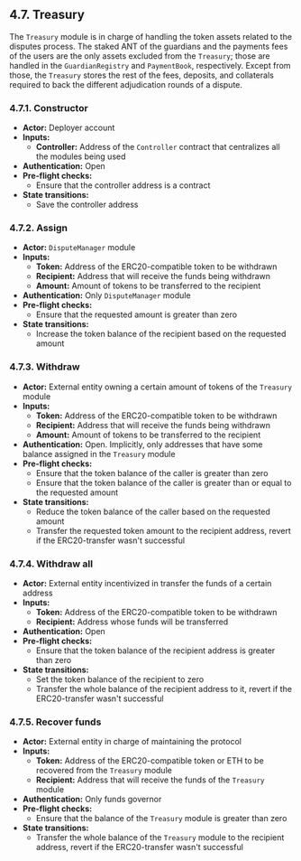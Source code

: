 ## 4.7. Treasury

The `Treasury` module is in charge of handling the token assets related to the disputes process.
The staked ANT of the guardians and the payments fees of the users are the only assets excluded from the `Treasury`; those are handled in the `GuardianRegistry` and `PaymentBook`, respectively.
Except from those, the `Treasury` stores the rest of the fees, deposits, and collaterals required to back the different adjudication rounds of a dispute.

### 4.7.1. Constructor

- **Actor:** Deployer account
- **Inputs:**
    - **Controller:** Address of the `Controller` contract that centralizes all the modules being used
- **Authentication:** Open
- **Pre-flight checks:**
    - Ensure that the controller address is a contract
- **State transitions:**
    - Save the controller address

### 4.7.2. Assign

- **Actor:** `DisputeManager` module
- **Inputs:**
    - **Token:** Address of the ERC20-compatible token to be withdrawn
    - **Recipient:** Address that will receive the funds being withdrawn
    - **Amount:** Amount of tokens to be transferred to the recipient
- **Authentication:** Only `DisputeManager` module
- **Pre-flight checks:**
    - Ensure that the requested amount is greater than zero
- **State transitions:**
    - Increase the token balance of the recipient based on the requested amount

### 4.7.3. Withdraw

- **Actor:** External entity owning a certain amount of tokens of the `Treasury` module
- **Inputs:**
    - **Token:** Address of the ERC20-compatible token to be withdrawn
    - **Recipient:** Address that will receive the funds being withdrawn
    - **Amount:** Amount of tokens to be transferred to the recipient
- **Authentication:** Open. Implicitly, only addresses that have some balance assigned in the `Treasury` module
- **Pre-flight checks:**
    - Ensure that the token balance of the caller is greater than zero
    - Ensure that the token balance of the caller is greater than or equal to the requested amount
- **State transitions:**
    - Reduce the token balance of the caller based on the requested amount
    - Transfer the requested token amount to the recipient address, revert if the ERC20-transfer wasn't successful

### 4.7.4. Withdraw all

- **Actor:** External entity incentivized in transfer the funds of a certain address
- **Inputs:**
    - **Token:** Address of the ERC20-compatible token to be withdrawn
    - **Recipient:** Address whose funds will be transferred
- **Authentication:** Open
- **Pre-flight checks:**
    - Ensure that the token balance of the recipient address is greater than zero
- **State transitions:**
    - Set the token balance of the recipient to zero
    - Transfer the whole balance of the recipient address to it, revert if the ERC20-transfer wasn't successful

### 4.7.5. Recover funds

- **Actor:** External entity in charge of maintaining the protocol
- **Inputs:**
    - **Token:** Address of the ERC20-compatible token or ETH to be recovered from the `Treasury` module
    - **Recipient:** Address that will receive the funds of the `Treasury` module
- **Authentication:** Only funds governor
- **Pre-flight checks:**
    - Ensure that the balance of the `Treasury` module is greater than zero
- **State transitions:**
    - Transfer the whole balance of the `Treasury` module to the recipient address, revert if the ERC20-transfer wasn't successful
